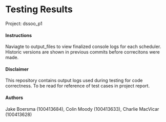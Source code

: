 # Testing Results
Project: dssoo_p1

#### Instructions
Naviagte to output_files to view finalized console logs for each scheduler. Historic versions are shown in previous commits before correcitons were made.

#### Disclaimer
This repository contains output logs used during testing for code correctness. To be read for reference of test cases in project report.

#### Authors
Jake Boersma (100413684), Colin Moody (100413633), Charlie MacVicar (100413628)
